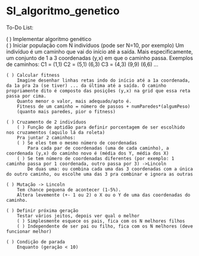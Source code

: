 # SI_algoritmo_genetico

To-Do List:

( ) Implementar algoritmo genético <br>
	( ) Iniciar população com N indivíduos (pode ser N=10, por exemplo)
		Um indivíduo é um caminho que vai do início até a saída. Mais especificamente, um conjunto de 1 a 3 coordenadas (y,x) em que o caminho passa.
		Exemplos de caminhos:
			C1 = (1,1)
			C2 = (5,1) (6,3)
			C3 = (4,3) (9,9) (6,6)
			...

		
	( ) Calcular fitness
		Imagine desenhar linhas retas indo do início até a 1a coordenada, da 1a pra 2a (se tiver) ... da última até a saída. O caminho propriamente dito é composto das posições (y,x) na grid que essa reta passa por cima.
		Quanto menor o valor, mais adequado/apto é.
		Fitness de um caminho = número de passos + numParedes*(algumPeso)
		(quanto mais paredes, pior o fitness)
		
	( ) Cruzamento de 2 indivíduos
		( ) Função de aptidão para definir porcentagem de ser escolhido nos cruzamentos (aquilo lá da roleta)
		Pra juntar 2 caminhos:
		( ) Se eles tem o mesmo número de coordenadas
			Para cada par de coordenadas (uma de cada caminho), a coordenada (y,x) do caminho novo é (média dos Y, média dos X)
		( ) Se tem número de coordenadas diferentes (por exemplo: 1 caminho passa por 1 coordenada, outro passa por 3) ->Lincoln
			De duas uma: ou combina cada uma das 3 coordenadas com a única do outro caminho, ou escolhe uma das 3 pra combinar e ignora as outras
		
	( ) Mutação -> Lincoln
		Tem chance pequena de acontecer (1-5%).
		Altera levemente (+- 1 ou 2) o X ou o Y de uma das coordenadas do caminho.
		
	( ) Definir próxima geração
		Testar vários jeitos, depois ver qual o melhor
		( ) Simplesmente esquece os pais, fica com os N melhores filhos
		( ) Independente de ser pai ou filho, fica com os N melhores (deve funcionar melhor)
		
	( ) Condição de parada
		Enquanto (geração < 10)

